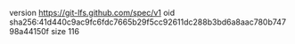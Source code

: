 version https://git-lfs.github.com/spec/v1
oid sha256:41d440c9ac9fc6fdc7665b29f5cc92611dc288b3bd6a8aac780b74798a44150f
size 116
